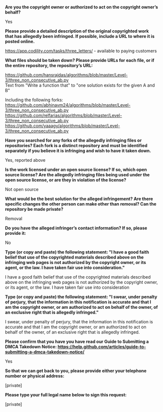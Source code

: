 **Are you the copyright owner or authorized to act on the copyright owner’s behalf?**

Yes

**Please provide a detailed description of the original copyrighted work that has allegedly been infringed. If possible, include a URL to where it is posted online.** 

https://app.codility.com/tasks/three_letters/ - available to paying customers

**What files should be taken down? Please provide URLs for each file, or if the entire repository, the repository’s URL:** 

https://github.com/hansrajdas/algorithms/blob/master/Level-3/three_non_consecutive_ab.py   
Text from "Write a function that" to "one solution exists for the given A and B"

Including the following forks:   
https://github.com/abhinavm24/algorithms/blob/master/Level-3/three_non_consecutive_ab.py   
https://github.com/relfarias/algorithms/blob/master/Level-3/three_non_consecutive_ab.py   
https://github.com/yaaagy/algorithms/blob/master/Level-3/three_non_consecutive_ab.py  

**Have you searched for any forks of the allegedly infringing files or repositories? Each fork is a distinct repository and must be identified separately if you believe it is infringing and wish to have it taken down.** 

Yes, reported above

**Is the work licensed under an open source license? If so, which open source license? Are the allegedly infringing files being used under the open source license, or are they in violation of the license?** 

Not open source

**What would be the best solution for the alleged infringement? Are there specific changes the other person can make other than removal? Can the repository be made private?** 

Removal

**Do you have the alleged infringer’s contact information? If so, please provide it:** 

No

**Type (or copy and paste) the following statement: "I have a good faith belief that use of the copyrighted materials described above on the infringing web pages is not authorized by the copyright owner, or its agent, or the law. I have taken fair use into consideration."** 

I have a good faith belief that use of the copyrighted materials described above on the infringing web pages is not authorized by the copyright owner, or its agent, or the law. I have taken fair use into consideration

**Type (or copy and paste) the following statement: "I swear, under penalty of perjury, that the information in this notification is accurate and that I am the copyright owner, or am authorized to act on behalf of the owner, of an exclusive right that is allegedly infringed."** 

I swear, under penalty of perjury, that the information in this notification is accurate and that I am the copyright owner, or am authorized to act on behalf of the owner, of an exclusive right that is allegedly infringed.

**Please confirm that you have you have read our Guide to Submitting a DMCA Takedown Notice: https://help.github.com/articles/guide-to-submitting-a-dmca-takedown-notice/** 

Yes

**So that we can get back to you, please provide either your telephone number or physical address:** 

[private]

**Please type your full legal name below to sign this request:** 

[private]

